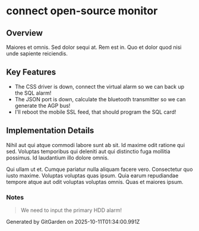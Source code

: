 # connect open-source monitor

## Overview
Maiores et omnis. Sed dolor sequi at. Rem est in. Quo et dolor quod nisi unde sapiente reiciendis.

## Key Features
- The CSS driver is down, connect the virtual alarm so we can back up the SQL alarm!
- The JSON port is down, calculate the bluetooth transmitter so we can generate the AGP bus!
- I'll reboot the mobile SSL feed, that should program the SQL card!

## Implementation Details
Nihil aut qui atque commodi labore sunt ab sit. Id maxime odit ratione qui sed. Voluptas temporibus qui deleniti aut qui distinctio fuga mollitia possimus. Id laudantium illo dolore omnis.
 Qui ullam ut et. Cumque pariatur nulla aliquam facere vero. Consectetur quo iusto maxime. Voluptas voluptas quas ipsum. Quia earum repudiandae tempore atque aut odit voluptas voluptas omnis. Quas et maiores ipsum.

### Notes
> We need to input the primary HDD alarm!

Generated by GitGarden on 2025-10-11T01:34:00.991Z